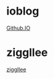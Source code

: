 # ioblog
[Github.IO](https://youngerier.github.io/ "github.io")

# ziggllee
[ziggllee](ziggllee.xyz "ziggllee")
